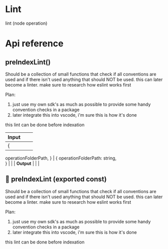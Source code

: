 # Lint

lint (node operation)



# Api reference

## preIndexLint()

Should be a collection of small functions that check if all conventions are used and if there isn't used anything that should NOT be used. this can later become a linter. make sure to research how eslint works first

Plan:

1) just use my own sdk's as much as possible to provide some handy convention checks in a package
2) later integrate this into vscode, i'm sure this is how it's done

this lint can be done before indexation


| Input      |    |    |
| ---------- | -- | -- |
| {
  operationFolderPath,
} | { operationFolderPath: string, <br /> } |  |
| **Output** |    |    |



## 📄 preIndexLint (exported const)

Should be a collection of small functions that check if all conventions are used and if there isn't used anything that should NOT be used. this can later become a linter. make sure to research how eslint works first

Plan:

1) just use my own sdk's as much as possible to provide some handy convention checks in a package
2) later integrate this into vscode, i'm sure this is how it's done

this lint can be done before indexation

